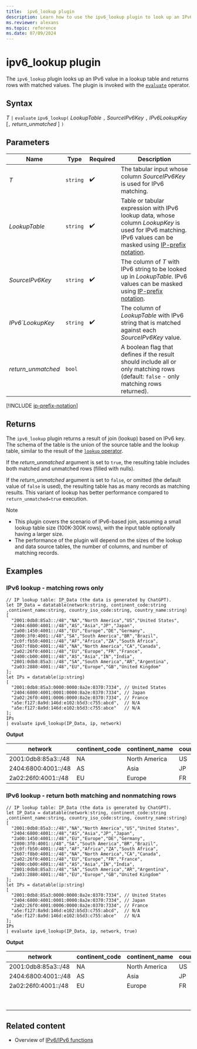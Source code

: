 ```yaml
---
title:  ipv6_lookup plugin
description: Learn how to use the ipv6_lookup plugin to look up an IPv6 address in a lookup table.
ms.reviewer: alexans
ms.topic: reference
ms.date: 07/09/2024
---
```

# ipv6_lookup plugin

The `ipv6_lookup` plugin looks up an IPv6 value in a lookup table and returns rows with matched values. The plugin is invoked with the [`evaluate`](evaluate-operator.md) operator.

## Syntax

*T* `|` `evaluate` `ipv6_lookup(` *LookupTable* `,` *SourceIPv6Key* `,` *IPv6LookupKey* [`,` *return_unmatched* ] `)`

## Parameters

| Name | Type | Required | Description |
|---|---|---|---|
| *T* | `string` |  :heavy_check_mark: | The tabular input whose column *SourceIPv6Key* is used for IPv6 matching.|
| *LookupTable* | `string` |  :heavy_check_mark: | Table or tabular expression with IPv6 lookup data, whose column *LookupKey* is used for IPv6 matching. IPv6 values can be masked using [IP-prefix notation](#ip-prefix-notation).|
| *SourceIPv6Key* | `string` |  :heavy_check_mark: | The column of *T* with IPv6 string to be looked up in *LookupTable*. IPv6 values can be masked using [IP-prefix notation](#ip-prefix-notation).|
| *IPv6`LookupKey* | `string` |  :heavy_check_mark: | The column of *LookupTable* with IPv6 string that is matched against each *SourceIPv6Key* value.|
| *return_unmatched* | `bool` | | A boolean flag that defines if the result should include all or only matching rows (default: `false` - only matching rows returned).|

[!INCLUDE [ip-prefix-notation](../../includes/ip-prefix-notation.md)]

## Returns

The `ipv6_lookup` plugin returns a result of join (lookup) based on IPv6 key. The schema of the table is the union of the source table and the lookup table, similar to the result of the [`lookup` operator](lookup-operator.md).

If the *return_unmatched* argument is set to `true`, the resulting table includes both matched and unmatched rows (filled with nulls).

If the *return_unmatched* argument is set to `false`, or omitted (the default value of `false` is used), the resulting table has as many records as matching results. This variant of lookup has better performance compared to `return_unmatched=true` execution.

> [!NOTE]
>
> * This plugin covers the scenario of IPv6-based join, assuming a small lookup table size (100K-300K rows), with the input table optionally having a larger size.
> * The performance of the plugin will depend on the sizes of the lookup and data source tables, the number of columns, and number of matching records.

## Examples

### IPv6 lookup - matching rows only

```kusto
// IP lookup table: IP_Data (the data is generated by ChatGPT).
let IP_Data = datatable(network:string, continent_code:string ,continent_name:string, country_iso_code:string, country_name:string)
[
  "2001:0db8:85a3::/48","NA","North America","US","United States",
  "2404:6800:4001::/48","AS","Asia","JP","Japan",
  "2a00:1450:4001::/48","EU","Europe","DE","Germany",
  "2800:3f0:4001::/48","SA","South America","BR","Brazil",
  "2c0f:fb50:4001::/48","AF","Africa","ZA","South Africa",
  "2607:f8b0:4001::/48","NA","North America","CA","Canada",
  "2a02:26f0:4001::/48","EU","Europe","FR","France",
  "2400:cb00:4001::/48","AS","Asia","IN","India",
  "2801:0db8:85a3::/48","SA","South America","AR","Argentina",
  "2a03:2880:4001::/48","EU","Europe","GB","United Kingdom"
];
let IPs = datatable(ip:string)
[
  "2001:0db8:85a3:0000:0000:8a2e:0370:7334", // United States
  "2404:6800:4001:0001:0000:8a2e:0370:7334", // Japan
  "2a02:26f0:4001:0006:0000:8a2e:0370:7334", // France
  "a5e:f127:8a9d:146d:e102:b5d3:c755:abcd",  // N/A
  "a5e:f127:8a9d:146d:e102:b5d3:c755:abce"   // N/A
];
IPs
| evaluate ipv6_lookup(IP_Data, ip, network)
```

**Output**

|network|continent_code|continent_name|country_iso_code|country_name|ip|
|---|---|---|---|---|---|
|2001:0db8:85a3::/48|NA|North America|US|United States|2001:0db8:85a3:0000:0000:8a2e:0370:7334|
|2404:6800:4001::/48|AS|Asia|JP|Japan|2404:6800:4001:0001:0000:8a2e:0370:7334|
|2a02:26f0:4001::/48|EU|Europe|FR|France|2a02:26f0:4001:0006:0000:8a2e:0370:7334|

### IPv6 lookup - return both matching and nonmatching rows

```kusto
// IP lookup table: IP_Data (the data is generated by ChatGPT).
let IP_Data = datatable(network:string, continent_code:string ,continent_name:string, country_iso_code:string, country_name:string)
[
  "2001:0db8:85a3::/48","NA","North America","US","United States",
  "2404:6800:4001::/48","AS","Asia","JP","Japan",
  "2a00:1450:4001::/48","EU","Europe","DE","Germany",
  "2800:3f0:4001::/48","SA","South America","BR","Brazil",
  "2c0f:fb50:4001::/48","AF","Africa","ZA","South Africa",
  "2607:f8b0:4001::/48","NA","North America","CA","Canada",
  "2a02:26f0:4001::/48","EU","Europe","FR","France",
  "2400:cb00:4001::/48","AS","Asia","IN","India",
  "2801:0db8:85a3::/48","SA","South America","AR","Argentina",
  "2a03:2880:4001::/48","EU","Europe","GB","United Kingdom"
];
let IPs = datatable(ip:string)
[
  "2001:0db8:85a3:0000:0000:8a2e:0370:7334", // United States
  "2404:6800:4001:0001:0000:8a2e:0370:7334", // Japan
  "2a02:26f0:4001:0006:0000:8a2e:0370:7334", // France
  "a5e:f127:8a9d:146d:e102:b5d3:c755:abcd",  // N/A
  "a5e:f127:8a9d:146d:e102:b5d3:c755:abce"   // N/A
];
IPs
| evaluate ipv6_lookup(IP_Data, ip, network, true)
```

**Output**

|network|continent_code|continent_name|country_iso_code|country_name|ip|
|---|---|---|---|---|---|
|2001:0db8:85a3::/48|NA|North America|US|United States|2001:0db8:85a3:0000:0000:8a2e:0370:7334|
|2404:6800:4001::/48|AS|Asia|JP|Japan|2404:6800:4001:0001:0000:8a2e:0370:7334|
|2a02:26f0:4001::/48|EU|Europe|FR|France|2a02:26f0:4001:0006:0000:8a2e:0370:7334|
|                   |  |      |  |      |a5e:f127:8a9d:146d:e102:b5d3:c755:abcd|
|                   |  |      |  |      |a5e:f127:8a9d:146d:e102:b5d3:c755:abce|


## Related content

* Overview of [IPv6/IPv6 functions](scalar-functions.md#ipv4ipv6-functions)
